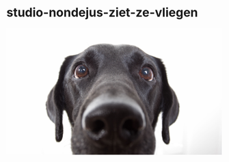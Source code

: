 # studio-nondejus-ziet-ze-vliegen
![](https://github.com/nondejus/studio-nondejus-ziet-ze-vliegen/blob/main/curious-dog-royalty-free-image-1578920728.jpg)
